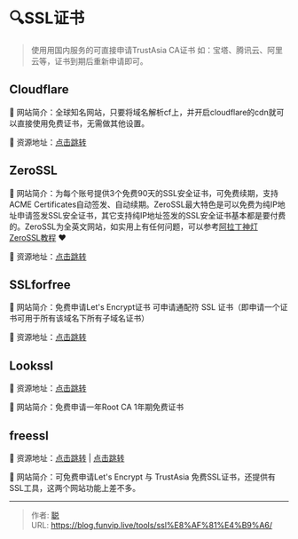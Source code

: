 # 🔍SSL证书


> 使用用国内服务的可直接申请TrustAsia CA证书 如：宝塔、腾讯云、阿里云等，证书到期后重新申请即可。

<!--more-->

## Cloudflare

📁 网站简介：全球知名网站，只要将域名解析cf上，并开启cloudflare的cdn就可以直接使用免费证书，无需做其他设置。

🔗 资源地址：[点击跳转](https://cloudflare.com/)

## ZeroSSL

📁 网站简介：为每个账号提供3个免费90天的SSL安全证书，可免费续期，支持ACME Certificates自动签发、自动续期。ZeroSSL最大特色是可以免费为纯IP地址申请签发SSL安全证书，其它支持纯IP地址签发的SSL安全证书基本都是要付费的。ZeroSSL为全英文网站，如实用上有任何问题，可以参考[阿拉丁神灯ZeroSSL教程](https://www.aldsd.com/zerossl) ❤

🔗 资源地址：[点击跳转](https://zerossl.com/)

## SSLforfree

📁 网站简介：免费申请Let's Encrypt证书 可申请通配符 SSL 证书（即申请一个证书可用于所有该域名下所有子域名证书）

🔗 资源地址：[点击跳转](https://www.sslforfree.com/)

## Lookssl

🔗 资源地址：[点击跳转](https://www.lookssl.com/)

📁 网站简介：免费申请一年Root CA 1年期免费证书

## freessl

🔗 资源地址：[点击跳转](https://freessl.cn/)  | [点击跳转](https://freessl.org/)

📁 网站简介：可免费申请Let's Encrypt 与 TrustAsia 免费SSL证书，还提供有SSL工具，这两个网站功能上差不多。


---

> 作者: [聪](/about)  
> URL: https://blog.funvip.live/tools/ssl%E8%AF%81%E4%B9%A6/  


